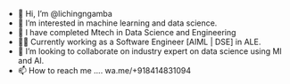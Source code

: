 - 👋 Hi, I’m @lichingngamba
- 👀 I’m interested in machine learning and data science.
- 🌱 I have completed Mtech in Data Science and Engineering
- 👨‍💻 Currently working as a Software Engineer [AIML | DSE] in ALE.
- 💞️ I’m looking to collaborate on industry expert on data science using Ml and AI.
- 📫 How to reach me .... wa.me/+918414831094

<!---
lichingngamba/lichingngamba is a ✨ special ✨ repository because its `README.md` (this file) appears on your GitHub profile.
You can click the Preview link to take a look at your changes.
--->
